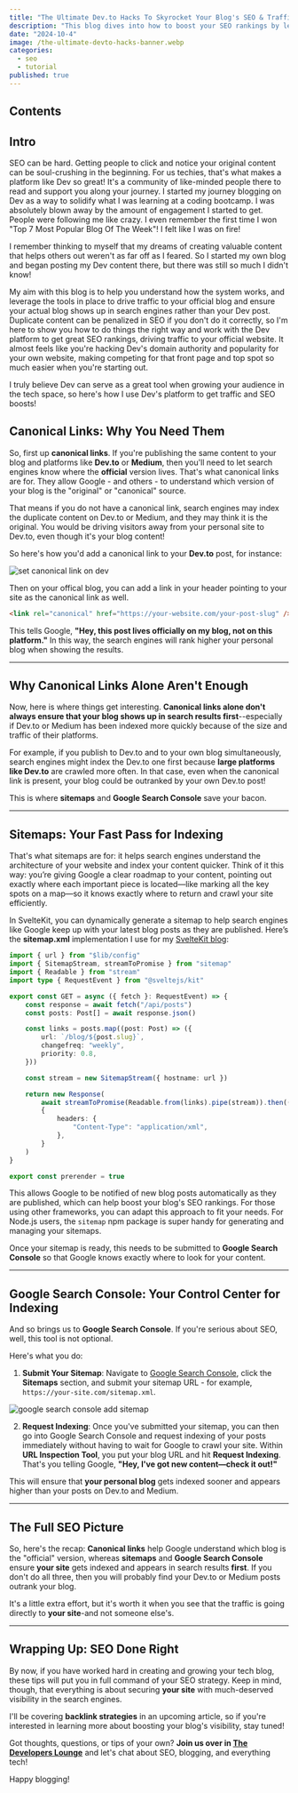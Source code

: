 ```yaml
---
title: "The Ultimate Dev.to Hacks To Skyrocket Your Blog's SEO & Traffic"
description: "This blog dives into how to boost your SEO rankings by leveraging canonical links, sitemaps, and Google Search Console when cross-posting content on platforms like Dev.to or Medium. We cover how to ensure your official blog gets indexed first, and the importance of using sitemaps to drive traffic back to your main site. Using a SvelteKit blog as an example, you’ll see a step-by-step guide on implementing a dynamic sitemap that keeps Google updated on new posts, helping to improve search engine visibility and grow your blog’s audience. Perfect for anyone looking to get the most out of their SEO strategy!"
date: "2024-10-4"
image: /the-ultimate-devto-hacks-banner.webp
categories:
  - seo
  - tutorial
published: true
---
```


## Contents

## Intro

SEO can be hard. Getting people to click and notice your original content can be soul-crushing in the beginning. For us techies, that's what makes a platform like Dev so great! It's a community of like-minded people there to read and support you along your journey. I started my journey blogging on Dev as a way to solidify what I was learning at a coding bootcamp. I was absolutely blown away by the amount of engagement I started to get. People were following me like crazy. I even remember the first time I won "Top 7 Most Popular Blog Of The Week"! I felt like I was on fire!

I remember thinking to myself that my dreams of creating valuable content that helps others out weren't as far off as I feared. So I started my own blog and began posting my Dev content there, but there was still so much I didn't know!

My aim with this blog is to help you understand how the system works, and leverage the tools in place to drive traffic to your official blog and ensure your actual blog shows up in search engines rather than your Dev post. Duplicate content can be penalized in SEO if you don't do it correctly, so I'm here to show you how to do things the right way and work with the Dev platform to get great SEO rankings, driving traffic to your official website. It almost feels like you're hacking Dev's domain authority and popularity for your own website, making competing for that front page and top spot so much easier when you're starting out.

I truly believe Dev can serve as a great tool when growing your audience in the tech space, so here's how I use Dev's platform to get traffic and SEO boosts!

## **Canonical Links: Why You Need Them**

So, first up **canonical links**. If you're publishing the same content to your blog and platforms like **Dev.to** or **Medium**, then you'll need to let search engines know where the **official** version lives. That's what canonical links are for. They allow Google - and others - to understand which version of your blog is the "original" or "canonical" source.

That means if you do not have a canonical link, search engines may index the duplicate content on Dev.to or Medium, and they may think it is the original. You would be driving visitors away from your personal site to Dev.to, even though it's your blog content!

So here's how you'd add a canonical link to your **Dev.to** post, for instance:

![set canonical link on dev](/dev-canonical-link.webp "Set a cononical link on Dev.to")

Then on your offical blog, you can add a link in your header pointing to your site as the canonical link as well.

```html
<link rel="canonical" href="https://your-website.com/your-post-slug" />
```

This tells Google, **"Hey, this post lives officially on my blog, not on this platform."** In this way, the search engines will rank higher your personal blog when showing the results.

---

## **Why Canonical Links Alone Aren't Enough**

Now, here is where things get interesting. **Canonical links alone don't always ensure that your blog shows up in search results first**--especially if Dev.to or Medium has been indexed more quickly because of the size and traffic of their platforms.

For example, if you publish to Dev.to and to your own blog simultaneously, search engines might index the Dev.to one first because **large platforms like Dev.to** are crawled more often. In that case, even when the canonical link is present, your blog could be outranked by your own Dev.to post!

This is where **sitemaps** and **Google Search Console** save your bacon.

---

## **Sitemaps: Your Fast Pass for Indexing**

That's what sitemaps are for: it helps search engines understand the architecture of your website and index your content quicker. Think of it this way: you’re giving Google a clear roadmap to your content, pointing out exactly where each important piece is located—like marking all the key spots on a map—so it knows exactly where to return and crawl your site efficiently.

In SvelteKit, you can dynamically generate a sitemap to help search engines like Google keep up with your latest blog posts as they are published. Here’s the **sitemap.xml** implementation I use for my [SvelteKit blog](/blog/sveltekit-blog):

```typescript
import { url } from "$lib/config"
import { SitemapStream, streamToPromise } from "sitemap"
import { Readable } from "stream"
import type { RequestEvent } from "@sveltejs/kit"

export const GET = async ({ fetch }: RequestEvent) => {
	const response = await fetch("/api/posts")
	const posts: Post[] = await response.json()

	const links = posts.map((post: Post) => ({
		url: `/blog/${post.slug}`,
		changefreq: "weekly",
		priority: 0.8,
	}))

	const stream = new SitemapStream({ hostname: url })

	return new Response(
		await streamToPromise(Readable.from(links).pipe(stream)).then((data) => data.toString()),
		{
			headers: {
				"Content-Type": "application/xml",
			},
		}
	)
}

export const prerender = true
```

This allows Google to be notified of new blog posts automatically as they are published, which can help boost your blog's SEO rankings. For those using other frameworks, you can adapt this approach to fit your needs. For Node.js users, the `sitemap` npm package is super handy for generating and managing your sitemaps.

Once your sitemap is ready, this needs to be submitted to **Google Search Console** so that Google knows exactly where to look for your content.

---

## **Google Search Console: Your Control Center for Indexing**

And so brings us to **Google Search Console**. If you're serious about SEO, well, this tool is not optional.

Here's what you do:

1. **Submit Your Sitemap**: Navigate to [Google Search Console](https://search.google.com/search-console/about), click the **Sitemaps** section, and submit your sitemap URL - for example, `https://your-site.com/sitemap.xml`.

![google search console add sitemap](/gsc-sitemap.webp "Add a sitemap to Google Seach Console")

2. **Request Indexing**: Once you've submitted your sitemap, you can then go into Google Search Console and request indexing of your posts immediately without having to wait for Google to crawl your site. Within **URL Inspection Tool**, you put your blog URL and hit **Request Indexing**. That's you telling Google, **"Hey, I've got new content—check it out!"**

This will ensure that **your personal blog** gets indexed sooner and appears higher than your posts on Dev.to and Medium.

---

## **The Full SEO Picture**

So, here's the recap: **Canonical links** help Google understand which blog is the "official" version, whereas **sitemaps** and **Google Search Console** ensure **your site** gets indexed and appears in search results **first**. If you don't do all three, then you will probably find your Dev.to or Medium posts outrank your blog.

It's a little extra effort, but it's worth it when you see that the traffic is going directly to **your site**-and not someone else's.

---

## **Wrapping Up: SEO Done Right**

By now, if you have worked hard in creating and growing your tech blog, these tips will put you in full command of your SEO strategy. Keep in mind, though, that everything is about securing **your site** with much-deserved visibility in the search engines.

I'll be covering **backlink strategies** in an upcoming article, so if you're interested in learning more about boosting your blog's visibility, stay tuned!

Got thoughts, questions, or tips of your own? **Join us over in [The Developers Lounge](https://discord.gg/4PCy4Bz)** and let's chat about SEO, blogging, and everything tech!

Happy blogging!
